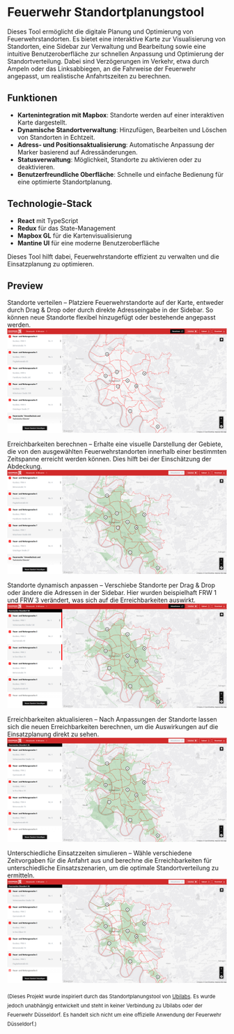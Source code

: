 # Feuerwehr Standortplanungstool

Dieses Tool ermöglicht die digitale Planung und Optimierung von Feuerwehrstandorten. Es bietet eine interaktive Karte zur Visualisierung von Standorten, eine Sidebar zur Verwaltung und Bearbeitung sowie eine intuitive Benutzeroberfläche zur schnellen Anpassung und Optimierung der Standortverteilung.
Dabei sind Verzögerungen im Verkehr, etwa durch Ampeln oder das Linksabbiegen, an die Fahrweise der Feuerwehr angepasst, um realistische Anfahrtszeiten zu berechnen.

## Funktionen
- **Kartenintegration mit Mapbox**: Standorte werden auf einer interaktiven Karte dargestellt.
- **Dynamische Standortverwaltung**: Hinzufügen, Bearbeiten und Löschen von Standorten in Echtzeit.
- **Adress- und Positionsaktualisierung**: Automatische Anpassung der Marker basierend auf Adressänderungen.
- **Statusverwaltung**: Möglichkeit, Standorte zu aktivieren oder zu deaktivieren.
- **Benutzerfreundliche Oberfläche**: Schnelle und einfache Bedienung für eine optimierte Standortplanung.

## Technologie-Stack
- **React** mit TypeScript
- **Redux** für das State-Management
- **Mapbox GL** für die Kartenvisualisierung
- **Mantine UI** für eine moderne Benutzeroberfläche

Dieses Tool hilft dabei, Feuerwehrstandorte effizient zu verwalten und die Einsatzplanung zu optimieren.

## Preview

Standorte verteilen – Platziere Feuerwehrstandorte auf der Karte, entweder durch Drag & Drop oder durch direkte Adresseingabe in der Sidebar. So können neue Standorte flexibel hinzugefügt oder bestehende angepasst werden.
![IMAGE](./images/image.png)

Erreichbarkeiten berechnen – Erhalte eine visuelle Darstellung der Gebiete, die von den ausgewählten Feuerwehrstandorten innerhalb einer bestimmten Zeitspanne erreicht werden können. Dies hilft bei der Einschätzung der Abdeckung.
![IMAGE2](./images/image2.png)

Standorte dynamisch anpassen – Verschiebe Standorte per Drag & Drop oder ändere die Adressen in der Sidebar. Hier wurden beispielhaft FRW 1 und FRW 3 verändert, was sich auf die Erreichbarkeiten auswirkt.
![IMAGE3](./images/image3.png)

Erreichbarkeiten aktualisieren – Nach Anpassungen der Standorte lassen sich die neuen Erreichbarkeiten berechnen, um die Auswirkungen auf die Einsatzplanung direkt zu sehen.
![IMAGE4](./images/image4.png)

Unterschiedliche Einsatzzeiten simulieren – Wähle verschiedene Zeitvorgaben für die Anfahrt aus und berechne die Erreichbarkeiten für unterschiedliche Einsatzszenarien, um die optimale Standortverteilung zu ermitteln.
![IMAGE5](./images/image5.png)

<sub>  
(Dieses Projekt wurde inspiriert durch das Standortplanungstool von  
<a href="https://ubilabs.com/de/insights/standortplanungstool-feuerwehr-duesseldorf" target="_blank">Ubilabs</a>.  
Es wurde jedoch unabhängig entwickelt und steht in keiner Verbindung zu Ubilabs oder der Feuerwehr Düsseldorf.  
Es handelt sich nicht um eine offizielle Anwendung der Feuerwehr Düsseldorf.)  
</sub>
